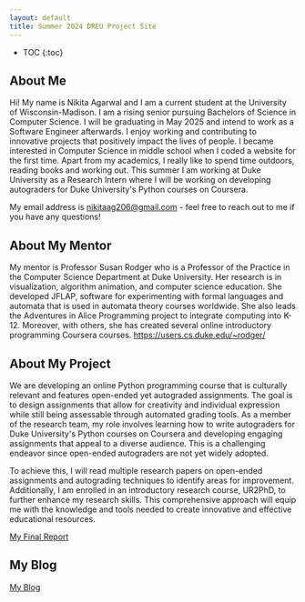```yaml
---
layout: default
title: Summer 2024 DREU Project Site
---
```


* TOC
{:toc}

## About Me

Hi! My name is Nikita Agarwal and I am a current student at the University of Wisconsin-Madison. I am a rising senior pursuing Bachelors of Science in Computer Science. I will be graduating in May 2025 and intend to work as a Software Engineer afterwards. I enjoy working and contributing to innovative projects that positively impact the lives of people. I became interested in Computer Science in middle school when I coded a website for the first time. Apart from my academics, I really like to spend time outdoors, reading books and working out. This summer I am working at Duke University as a Research Intern where I will be working on developing autograders for Duke University's Python courses on Coursera.

My email address is nikitaag206@gmail.com - feel free to reach out to me if you have any questions!

## About My Mentor

My mentor is Professor Susan Rodger who is a Professor of the Practice in the Computer Science Department at Duke University. Her research is in visualization, algorithm animation, and computer science education. She developed JFLAP, software for experimenting with formal languages and automata that is used in automata theory courses worldwide. She also leads the Adventures in Alice Programming project to integrate computing into K-12. Moreover, with others, she has created several online introductory programming Coursera courses.
<a>https://users.cs.duke.edu/~rodger/</a>

## About My Project

We are developing an online Python programming course that is culturally relevant and features open-ended yet autograded assignments. The goal is to design assignments that allow for creativity and individual expression while still being assessable through automated grading tools. As a member of the research team, my role involves learning how to write autograders for Duke University's Python courses on Coursera and developing engaging assignments that appeal to a diverse audience. This is a challenging endeavor since open-ended autograders are not yet widely adopted.

To achieve this, I will read multiple research papers on open-ended assignments and autograding techniques to identify areas for improvement. Additionally, I am enrolled in an introductory research course, UR2PhD, to further enhance my research skills. This comprehensive approach will equip me with the knowledge and tools needed to create innovative and effective educational resources.

[My Final Report](files/finalreport.pdf)

## My Blog

[My Blog](blog.html)
